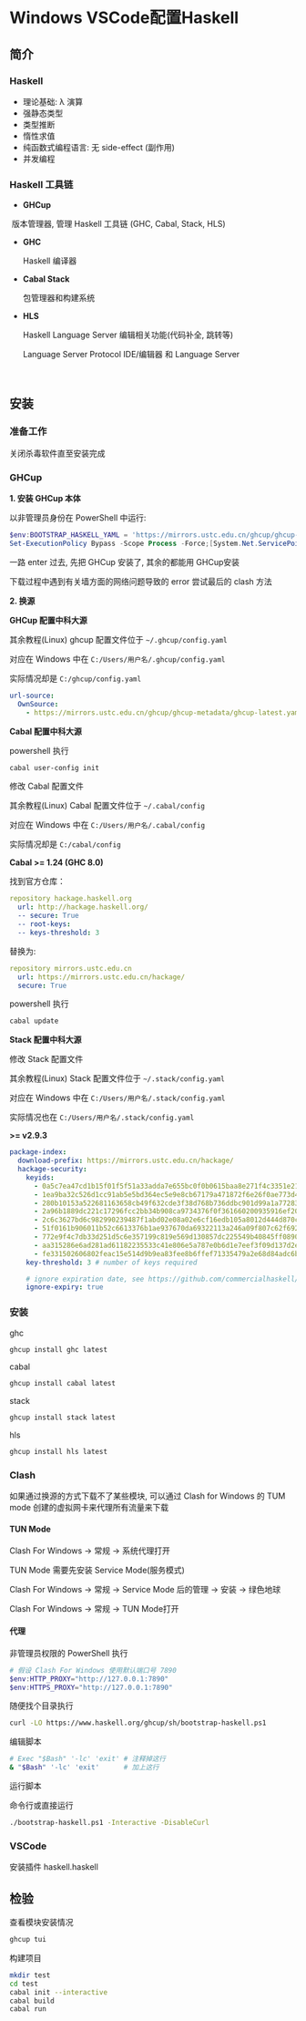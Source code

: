# Windows VSCode配置Haskell

## 简介

### Haskell

* 理论基础: λ 演算
* 强静态类型
* 类型推断
* 惰性求值
* 纯函数式编程语言: 无 side-effect (副作用)
* 并发编程

### Haskell 工具链

* **GHCup**

​		版本管理器, 管理 Haskell 工具链 (GHC, Cabal, Stack, HLS)

* **GHC**

  Haskell 编译器

* **Cabal Stack**

  包管理器和构建系统

* **HLS**

  Haskell Language Server 编辑相关功能(代码补全, 跳转等)
  
  Language Server Protocol  IDE/编辑器 和 Language Server 

$~$

## 安装

### 准备工作

关闭杀毒软件直至安装完成

### GHCup

**1. 安装 GHCup 本体**

以非管理员身份在 PowerShell 中运行:

```powershell
$env:BOOTSTRAP_HASKELL_YAML = 'https://mirrors.ustc.edu.cn/ghcup/ghcup-metadata/ghcup-latest.yaml'
Set-ExecutionPolicy Bypass -Scope Process -Force;[System.Net.ServicePointManager]::SecurityProtocol = [System.Net.ServicePointManager]::SecurityProtocol -bor 3072;Invoke-Command -ScriptBlock ([ScriptBlock]::Create((Invoke-WebRequest https://mirrors.ustc.edu.cn/ghcup/sh/bootstrap-haskell.ps1 -UseBasicParsing))) -ArgumentList $true
```

一路 enter 过去, 先把 GHCup 安装了, 其余的都能用 GHCup安装

下载过程中遇到有关墙方面的网络问题导致的 error 尝试最后的 clash 方法

**2. 换源**

**GHCup 配置中科大源**

其余教程(Linux) ghcup 配置文件位于 `~/.ghcup/config.yaml` 

对应在 Windows 中在 `C:/Users/用户名/.ghcup/config.yaml`

实际情况却是 `C:/ghcup/config.yaml`

```yaml
url-source:
  OwnSource:
    - https://mirrors.ustc.edu.cn/ghcup/ghcup-metadata/ghcup-latest.yaml
```

**Cabal 配置中科大源**

powershell 执行

```powershell
cabal user-config init
```

修改 Cabal 配置文件

其余教程(Linux) Cabal 配置文件位于 `~/.cabal/config` 

对应在 Windows 中在 `C:/Users/用户名/.cabal/config`

实际情况却是 `C:/cabal/config`

**Cabal >= 1.24 (GHC 8.0)**

找到官方仓库：

```yaml
repository hackage.haskell.org
  url: http://hackage.haskell.org/
  -- secure: True
  -- root-keys:
  -- keys-threshold: 3
```

替换为:

```yaml
repository mirrors.ustc.edu.cn
  url: https://mirrors.ustc.edu.cn/hackage/
  secure: True
```

powershell 执行

 ```powershell
 cabal update
 ```



**Stack 配置中科大源**

修改 Stack 配置文件

其余教程(Linux) Stack 配置文件位于 `~/.stack/config.yaml` 

对应在 Windows 中在 `C:/Users/用户名/.stack/config.yaml`

实际情况也在 `C:/Users/用户名/.stack/config.yaml`

**>= v2.9.3**

```yaml
package-index:
  download-prefix: https://mirrors.ustc.edu.cn/hackage/
  hackage-security:
    keyids:
      - 0a5c7ea47cd1b15f01f5f51a33adda7e655bc0f0b0615baa8e271f4c3351e21d
      - 1ea9ba32c526d1cc91ab5e5bd364ec5e9e8cb67179a471872f6e26f0ae773d42
      - 280b10153a522681163658cb49f632cde3f38d768b736ddbc901d99a1a772833
      - 2a96b1889dc221c17296fcc2bb34b908ca9734376f0f361660200935916ef201
      - 2c6c3627bd6c982990239487f1abd02e08a02e6cf16edb105a8012d444d870c3
      - 51f0161b906011b52c6613376b1ae937670da69322113a246a09f807c62f6921
      - 772e9f4c7db33d251d5c6e357199c819e569d130857dc225549b40845ff0890d
      - aa315286e6ad281ad61182235533c41e806e5a787e0b6d1e7eef3f09d137d2e9
      - fe331502606802feac15e514d9b9ea83fee8b6ffef71335479a2e68d84adc6b0
    key-threshold: 3 # number of keys required

    # ignore expiration date, see https://github.com/commercialhaskell/stack/pull/4614
    ignore-expiry: true
```

### 安装

ghc

```bash
ghcup install ghc latest
```

cabal

```bash
ghcup install cabal latest
```

stack

```bash
ghcup install stack latest
```

hls

```bash
ghcup install hls latest
```

### Clash

如果通过换源的方式下载不了某些模块, 可以通过 Clash for Windows 的 TUM mode 创建的虚拟网卡来代理所有流量来下载

#### TUN Mode

Clash For Windows → 常规 → 系统代理打开

TUN Mode 需要先安装 Service Mode(服务模式)	

Clash For Windows → 常规 → Service Mode 后的管理 → 安装 → 绿色地球

Clash For Windows → 常规 → TUN Mode打开

#### 代理

非管理员权限的 PowerShell 执行

```powershell
# 假设 Clash For Windows 使用默认端口号 7890
$env:HTTP_PROXY="http://127.0.0.1:7890"
$env:HTTPS_PROXY="http://127.0.0.1:7890"
```

随便找个目录执行

```bash
curl -LO https://www.haskell.org/ghcup/sh/bootstrap-haskell.ps1
```

编辑脚本

```bash
# Exec "$Bash" '-lc' 'exit' # 注释掉这行
& "$Bash" '-lc' 'exit' 		# 加上这行
```

运行脚本

命令行或直接运行

```bash
./bootstrap-haskell.ps1 -Interactive -DisableCurl
```

### VSCode

安装插件 haskell.haskell

## 检验

查看模块安装情况

```bash
ghcup tui
```

构建项目

```bash
mkdir test
cd test
cabal init --interactive
cabal build
cabal run
```

